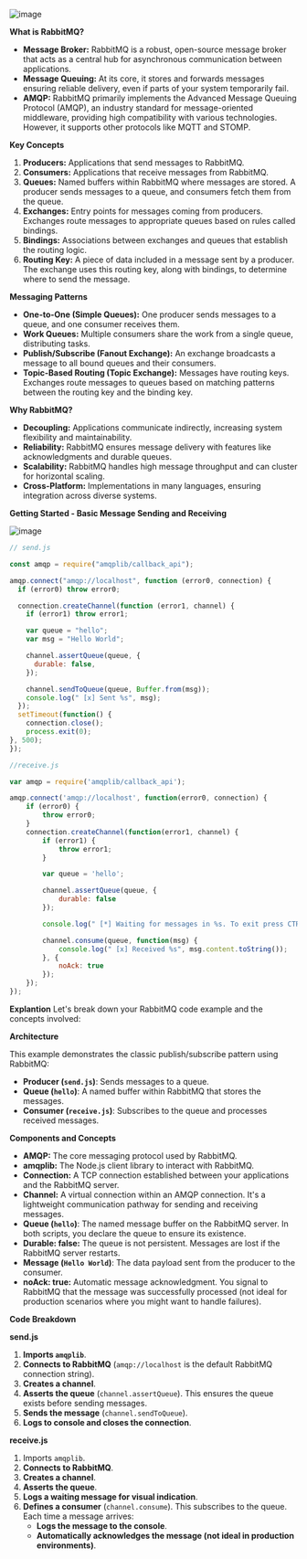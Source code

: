 
![image](https://github.com/Sagar-Chowdhury/RabbitMq-Notes/assets/76145064/3383839c-138a-42ca-9201-1694ad6c15aa)


**What is RabbitMQ?**

* **Message Broker:** RabbitMQ is a robust, open-source message broker that acts as a central hub for asynchronous communication between applications. 
* **Message Queuing:** At its core, it stores and forwards messages ensuring reliable delivery, even if parts of your system temporarily fail.
* **AMQP:**  RabbitMQ primarily implements the Advanced Message Queuing Protocol (AMQP), an industry standard for message-oriented middleware, providing high compatibility with various technologies. However, it supports other protocols like MQTT and STOMP.

**Key Concepts**

1. **Producers:** Applications that send messages to RabbitMQ.
2. **Consumers:**  Applications that receive messages from RabbitMQ.
3. **Queues:** Named buffers within RabbitMQ where messages are stored. A producer sends messages to a queue, and consumers fetch them from the queue.
4. **Exchanges:**  Entry points for messages coming from producers. Exchanges route messages to appropriate queues based on rules called bindings.
5. **Bindings:**  Associations between exchanges and queues that establish the routing logic.
6. **Routing Key:** A piece of data included in a message sent by a producer. The exchange uses this routing key, along with bindings, to determine where to send the message.

**Messaging Patterns**

* **One-to-One (Simple Queues):**  One producer sends messages to a queue, and one consumer receives them.
* **Work Queues:** Multiple consumers share the work from a single queue, distributing tasks.
* **Publish/Subscribe (Fanout Exchange):** An exchange broadcasts a message to all bound queues and their consumers.
* **Topic-Based Routing (Topic Exchange):** Messages have routing keys. Exchanges route messages to queues based on matching patterns between the routing key and the binding key.

**Why RabbitMQ?**

* **Decoupling:** Applications communicate indirectly,  increasing system flexibility and maintainability.
* **Reliability:** RabbitMQ ensures message delivery with features like acknowledgments and durable queues.
* **Scalability:** RabbitMQ handles high message throughput and can cluster for horizontal scaling.
* **Cross-Platform:** Implementations in many languages, ensuring integration across diverse systems.

**Getting Started - Basic Message Sending and Receiving**

![image](https://github.com/Sagar-Chowdhury/RabbitMq-Notes/assets/76145064/1cb63ac9-15ae-487f-aa23-0e216f3133c8)

```JavaScript
// send.js

const amqp = require("amqplib/callback_api");

amqp.connect("amqp://localhost", function (error0, connection) {
  if (error0) throw error0;

  connection.createChannel(function (error1, channel) {
    if (error1) throw error1;

    var queue = "hello";
    var msg = "Hello World";

    channel.assertQueue(queue, {
      durable: false,
    });

    channel.sendToQueue(queue, Buffer.from(msg));
    console.log(" [x] Sent %s", msg);
  });
  setTimeout(function() {
    connection.close();
    process.exit(0);
}, 500);
});
```
```JavaScript
//receive.js

var amqp = require('amqplib/callback_api');

amqp.connect('amqp://localhost', function(error0, connection) {
    if (error0) {
        throw error0;
    }
    connection.createChannel(function(error1, channel) {
        if (error1) {
            throw error1;
        }

        var queue = 'hello';

        channel.assertQueue(queue, {
            durable: false
        });

        console.log(" [*] Waiting for messages in %s. To exit press CTRL+C", queue);

        channel.consume(queue, function(msg) {
            console.log(" [x] Received %s", msg.content.toString());
        }, {
            noAck: true
        });
    });
});

```
**Explantion**
Let's break down your RabbitMQ code example and the concepts involved:

**Architecture**

This example demonstrates the classic publish/subscribe pattern using RabbitMQ:

* **Producer (`send.js`)**: Sends messages to a queue.
* **Queue (`hello`)**:  A named buffer within RabbitMQ that stores the messages.
* **Consumer (`receive.js`)**:  Subscribes to the queue and processes received messages.

**Components and Concepts**

* **AMQP:**  The core messaging protocol used by RabbitMQ.
* **amqplib:**  The Node.js client library to interact with RabbitMQ.
* **Connection:**  A TCP connection established between your applications and the RabbitMQ server.
* **Channel:**  A virtual connection within an AMQP connection. It's a lightweight communication pathway for sending and receiving messages.
* **Queue (`hello`)**: The named message buffer on the RabbitMQ server. In both scripts, you declare the queue to ensure its existence.
* **Durable: false:**   The queue is not persistent. Messages are lost if the RabbitMQ server restarts.
* **Message (`Hello World`)**: The data payload sent from the producer to the consumer.
* **noAck: true:** Automatic message acknowledgment. You signal to RabbitMQ that the message was successfully processed (not ideal for production scenarios where you might want to handle failures).

**Code Breakdown**

**send.js**

1. **Imports `amqplib`**.
2. **Connects to RabbitMQ** (`amqp://localhost` is the default RabbitMQ connection string).
3. **Creates a channel**.
4. **Asserts the queue** (`channel.assertQueue`). This ensures the queue exists before sending messages.
5. **Sends the message** (`channel.sendToQueue`).
6. **Logs to console and closes the connection**.

**receive.js**

1. Imports `amqplib`.
2. **Connects to RabbitMQ**.
3. **Creates a channel**.
4. **Asserts the queue**.
5. **Logs a waiting message for visual indication**.
6. **Defines a consumer** (`channel.consume`). This subscribes to the queue. Each time a message arrives:
     * **Logs the message to the console**.
     * **Automatically acknowledges the message (not ideal in production environments)**.





